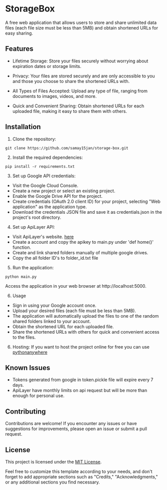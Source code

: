 

# StorageBox

A free web application that allows users to store and share unlimited data files (each file size must be less than 5MB) and obtain shortened URLs for easy sharing.

## Features
- Lifetime Storage: Store your files securely without worrying about expiration dates or storage limits.

- Privacy: Your files are stored securely and are only accessible to you and those you choose to share the shortened URLs with.

- All Types of Files Accepted: Upload any type of file, ranging from documents to images, videos, and more.

- Quick and Convenient Sharing: Obtain shortened URLs for each uploaded file, making it easy to share them with others.

## Installation

1. Clone the repository:
``` 
git clone https://github.com/samay15jan/storage-box.git
```

2. Install the required dependencies:
```
pip install -r requirements.txt
```

3. Set up Google API credentials:

- Visit the Google Cloud Console.
- Create a new project or select an existing project.
- Enable the Google Drive API for the project.
- Create credentials (OAuth 2.0 client ID) for your project, selecting "Web application" as the application type.
- Download the credentials JSON file and save it as credentials.json in the project's root directory.

4. Set up ApiLayer API:
- Visit ApiLayer's website. [here](https://apilayer.com/marketplace/short_url-api)
- Create a account and copy the apikey to main.py under 'def home()' function.
- Create and link shared folders manually of multiple google drives.
- Copy the all folder ID's to folder_id.txt file

5. Run the application:
```
python main.py
```

Access the application in your web browser at http://localhost:5000.

6. Usage

- Sign in using your Google account once.
- Upload your desired files (each file must be less than 5MB).
- The application will automatically upload the files to one of the random shared folders linked to your account.
- Obtain the shortened URL for each uploaded file.
- Share the shortened URLs with others for quick and convenient access to the files.

6. Hosting:
If you want to host the project online for free you can use [pythonanywhere](https://www.pythonanywhere.com/)

## Known Issues
- Tokens generated from google in token.pickle file will expire every 7 days. 
- ApiLayer have monthly limits on api request but will be more than enough for personal use.


## Contributing

Contributions are welcome! If you encounter any issues or have suggestions for improvements, please open an issue or submit a pull request.

## License

This project is licensed under the [MIT License](https://opensource.org/license/mit/).

Feel free to customize this template according to your needs, and don't forget to add appropriate sections such as "Credits," "Acknowledgments," or any additional sections you find necessary.
